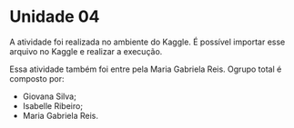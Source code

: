 # Unidade 04

A atividade foi realizada no ambiente do Kaggle. É possível importar esse arquivo no Kaggle e realizar a execução.

Essa atividade também foi entre pela Maria Gabriela Reis. Ogrupo total é composto por:

- Giovana Silva;
- Isabelle Ribeiro;
- Maria Gabriela Reis.
